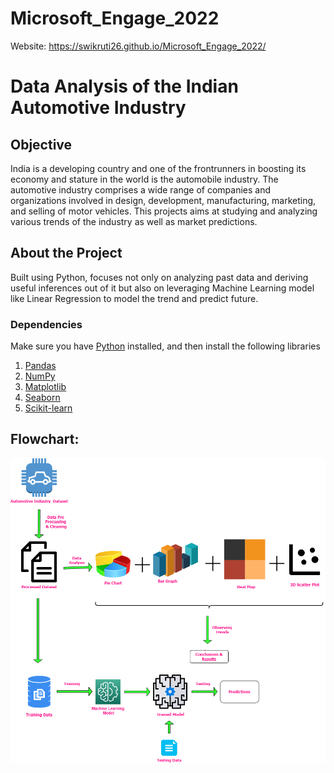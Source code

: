 # Microsoft_Engage_2022

Website: https://swikruti26.github.io/Microsoft_Engage_2022/

# Data Analysis of the Indian Automotive Industry 

## Objective
India is a developing country and one of the frontrunners in boosting its economy and stature in the world is the automobile industry. The automotive industry comprises a wide range of companies and organizations involved in design, development, manufacturing, marketing, and selling of motor vehicles. This projects aims at studying and analyzing various trends of the industry as well as market predictions.

## About the Project
Built using Python, focuses not only on analyzing past data and deriving useful inferences out of it but also on leveraging Machine Learning model like Linear Regression to model the trend and predict future.

### Dependencies
Make sure you have [Python](https://www.python.org/) installed, 
and then install the following libraries 
1. [Pandas](https://pandas.pydata.org/docs/getting_started/install.html) 
2. [NumPy](https://numpy.org/)
3. [Matplotlib](https://matplotlib.org/)
4. [Seaborn](https://seaborn.pydata.org/)
5. [Scikit-learn](https://scikit-learn.org/stable/)


## Flowchart:
![](new_flowchart.png)


